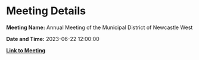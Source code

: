 # Meeting Details

**Meeting Name:** Annual Meeting of the Municipal District of Newcastle West

**Date and Time:** 2023-06-22 12:00:00

**[Link to Meeting](https://www.limerick.ie/council/whats-on/annual-meeting-of-the-municipal-district-of-newcastle-west)**

